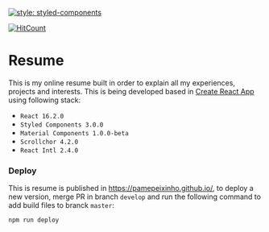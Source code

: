 
[![style: styled-components](https://img.shields.io/badge/style-%F0%9F%92%85%20styled--components-orange.svg?colorB=daa357&colorA=db748e)](https://github.com/styled-components/styled-components)

[![HitCount](http://hits.dwyl.io/pamepeixinho/pamepeixinho.github.io.svg)](http://hits.dwyl.io/pamepeixinho/pamepeixinho.github.io)

# Resume
This is my online resume built in order to explain all my experiences, projects and interests. This is being developed based in [Create React App](https://github.com/facebookincubator/create-react-app) using following stack:

* `React 16.2.0`
* `Styled Components 3.0.0`
* `Material Components 1.0.0-beta`
* `Scrollchor 4.2.0`
* `React Intl 2.4.0` 

### Deploy
This is resume is published in https://pamepeixinho.github.io/, to deploy a new version, merge PR in branch `develop` and run the following command to add build files to branck `master`:

`npm run deploy`
